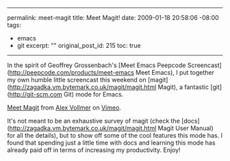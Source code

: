----- 
permalink: meet-magit
title: Meet Magit!
date: 2009-01-18 20:58:06 -08:00
tags:
- emacs
- git
excerpt: ""
original_post_id: 215
toc: true
-----
In the spirit of Geoffrey Grossenbach's [Meet Emacs Peepcode Screencast](http://peepcode.com/products/meet-emacs Meet Emacs), I put together my own humble little screencast this weekend on [magit](http://zagadka.vm.bytemark.co.uk/magit/magit.html Magit), a fantastic [git](http://git-scm.com Git) mode for Emacs.

<object width="400" height="300" data="http://vimeo.com/moogaloop.swf?clip_id=2871241&amp;server=vimeo.com&amp;show_title=1&amp;show_byline=1&amp;show_portrait=0&amp;color=&amp;fullscreen=1" type="application/x-shockwave-flash"></object>
[Meet Magit](http://vimeo.com/2871241) from [Alex Vollmer](http://vimeo.com/alexvollmer) on [Vimeo](http://vimeo.com).

It's not meant to be an exhaustive survey of magit (check the [docs](http://zagadka.vm.bytemark.co.uk/magit/magit.html Magit User Manual) for all the details), but to show off some of the cool features this mode has. I found that spending just a little time with docs and learning this mode has already paid off in terms of increasing my productivity. Enjoy!
